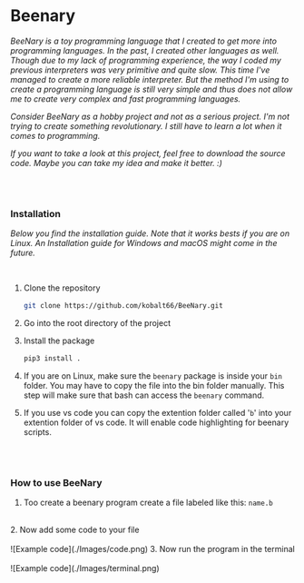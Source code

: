 # Beenary

_BeeNary is a toy programming language that I created to get more into programming languages. In the past, I created other languages as well. Though due to my lack of programming experience, the way I coded my previous interpreters was very primitive and quite slow. This time I've managed to create a more reliable interpreter. But the method I'm using to create a programming language is still very simple and thus does not allow me to create very complex and fast programming languages._

_Consider BeeNary as a hobby project and not as a serious project. I'm not trying to create something revolutionary. I still have to learn a lot when it comes to programming._

_If you want to take a look at this project, feel free to download the source code. Maybe you can take my idea and make it better. :)_

<br>
<br>

### Installation

_Below you find the installation guide. Note that it works bests if you are on Linux. An Installation guide for Windows and macOS might come in the future._

<br>

1. Clone the repository
    ``` sh
    git clone https://github.com/kobalt66/BeeNary.git
    ```
2. Go into the root directory of the project 
3. Install the package
    ``` sh
    pip3 install .
    ```
4. If you are on Linux, make sure the `beenary` package is inside your `bin` folder. You may have to copy the file into the bin folder manually.
    This step will make sure that bash can access the `beenary` command.

5. If you use vs code you can copy the extention folder called '`b`' into your extention folder of vs code. It will enable code highlighting for beenary scripts.

<br>
<br>

### How to use BeeNary
1. Too create a beenary program create a file labeled like this: `name.b`
<br>
2. Now add some code to your file
<br>
<br>
![Example code](./Images/code.png)
3. Now run the program in the terminal
<br>
<br>
![Example code](./Images/terminal.png)
